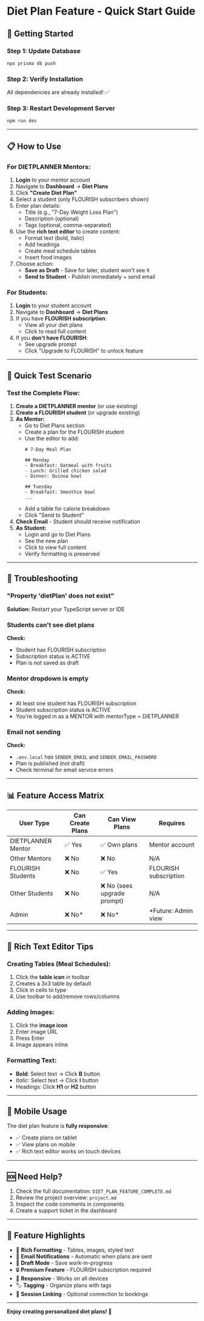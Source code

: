 # Diet Plan Feature - Quick Start Guide

## 🚀 Getting Started

### Step 1: Update Database
```bash
npx prisma db push
```

### Step 2: Verify Installation
All dependencies are already installed! ✅

### Step 3: Restart Development Server
```bash
npm run dev
```

---

## 📋 How to Use

### For DIETPLANNER Mentors:

1. **Login** to your mentor account
2. Navigate to **Dashboard** → **Diet Plans**
3. Click **"Create Diet Plan"**
4. Select a student (only FLOURISH subscribers shown)
5. Enter plan details:
   - Title (e.g., "7-Day Weight Loss Plan")
   - Description (optional)
   - Tags (optional, comma-separated)
6. Use the **rich text editor** to create content:
   - Format text (bold, italic)
   - Add headings
   - Create meal schedule tables
   - Insert food images
7. Choose action:
   - **Save as Draft** - Save for later, student won't see it
   - **Send to Student** - Publish immediately + send email

### For Students:

1. **Login** to your student account
2. Navigate to **Dashboard** → **Diet Plans**
3. If you have **FLOURISH subscription**:
   - View all your diet plans
   - Click to read full content
4. If you **don't have FLOURISH**:
   - See upgrade prompt
   - Click "Upgrade to FLOURISH" to unlock feature

---

## 🎯 Quick Test Scenario

### Test the Complete Flow:

1. **Create a DIETPLANNER mentor** (or use existing)
2. **Create a FLOURISH student** (or upgrade existing)
3. **As Mentor:**
   - Go to Diet Plans section
   - Create a plan for the FLOURISH student
   - Use the editor to add:
     ```
     # 7-Day Meal Plan
     
     ## Monday
     - Breakfast: Oatmeal with fruits
     - Lunch: Grilled chicken salad
     - Dinner: Quinoa bowl
     
     ## Tuesday
     - Breakfast: Smoothie bowl
     ...
     ```
   - Add a table for calorie breakdown
   - Click "Send to Student"
4. **Check Email** - Student should receive notification
5. **As Student:**
   - Login and go to Diet Plans
   - See the new plan
   - Click to view full content
   - Verify formatting is preserved

---

## 🔧 Troubleshooting

### "Property 'dietPlan' does not exist"
**Solution:** Restart your TypeScript server or IDE

### Students can't see diet plans
**Check:**
- Student has FLOURISH subscription
- Subscription status is ACTIVE
- Plan is not saved as draft

### Mentor dropdown is empty
**Check:**
- At least one student has FLOURISH subscription
- Student subscription status is ACTIVE
- You're logged in as a MENTOR with mentorType = DIETPLANNER

### Email not sending
**Check:**
- `.env.local` has `SENDER_EMAIL` and `SENDER_EMAIL_PASSWORD`
- Plan is published (not draft)
- Check terminal for email service errors

---

## 📊 Feature Access Matrix

| User Type | Can Create Plans | Can View Plans | Requires |
|-----------|-----------------|----------------|----------|
| DIETPLANNER Mentor | ✅ Yes | ✅ Own plans | Mentor account |
| Other Mentors | ❌ No | ❌ No | N/A |
| FLOURISH Students | ❌ No | ✅ Yes | FLOURISH subscription |
| Other Students | ❌ No | ❌ No (sees upgrade prompt) | N/A |
| Admin | ❌ No* | ❌ No* | *Future: Admin view |

---

## 🎨 Rich Text Editor Tips

### Creating Tables (Meal Schedules):
1. Click the **table icon** in toolbar
2. Creates a 3x3 table by default
3. Click in cells to type
4. Use toolbar to add/remove rows/columns

### Adding Images:
1. Click the **image icon**
2. Enter image URL
3. Press Enter
4. Image appears inline

### Formatting Text:
- **Bold**: Select text → Click **B** button
- *Italic*: Select text → Click **I** button
- Headings: Click **H1** or **H2** button

---

## 📱 Mobile Usage

The diet plan feature is **fully responsive**:
- ✅ Create plans on tablet
- ✅ View plans on mobile
- ✅ Rich text editor works on touch devices

---

## 🆘 Need Help?

1. Check the full documentation: `DIET_PLAN_FEATURE_COMPLETE.md`
2. Review the project overview: `project.md`
3. Inspect the code comments in components
4. Create a support ticket in the dashboard

---

## 🎉 Feature Highlights

- 🎨 **Rich Formatting** - Tables, images, styled text
- 📧 **Email Notifications** - Automatic when plans are sent
- 💾 **Draft Mode** - Save work-in-progress
- 🔒 **Premium Feature** - FLOURISH subscription required
- 📱 **Responsive** - Works on all devices
- 🏷️ **Tagging** - Organize plans with tags
- 🔗 **Session Linking** - Optional connection to bookings

---

**Enjoy creating personalized diet plans! 🥗**
